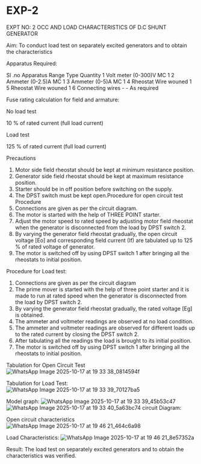 # EXP-2
EXPT NO: 2 OCC AND LOAD CHARACTERISTICS OF D.C SHUNT GENERATOR

Aim:
To conduct load test on separately excited generators and to obtain the characteristics

Apparatus Required:

Sl .no	Apparatus	Range	Type	Quantity
1	Volt meter	(0-300)V	MC	1
2	Ammeter	(0-2.5)A	MC	1
3	Ammeter	(0-5)A	MC	1
4	Rheostat		Wire wouned	1
5	Rheostat		Wire wouned	1
6	Connecting wires	-	-	As required

Fuse rating calculation for field and armature:

No load test

10 % of rated current (full load current)

Load test

125 % of rated current (full load current)

Precautions

1.   Motor side field rheostat should be kept at minimum resistance position.
2.   Generator side field rheostat should be kept at maximum resistance position.
3.   Starter should be in off position before switching on the supply.
4.   The DPST switch must be kept open.Procedure for open circuit test
Procedure
1.   Connections are given as per the circuit diagram.
2.   The motor is started with the help of THREE POINT starter.
3.   Adjust the motor speed to rated speed by adjusting motor field rheostat when the generator is disconnected from the load by DPST switch 2.
4.   By  varying  the  generator  field  rheostat  gradually,  the  open  circuit  voltage  [Eo]  and corresponding field current (If) are tabulated up to 125 % of rated voltage of generator.
5.   The motor is switched off by using DPST switch 1 after bringing all the rheostats to initial position.

Procedure for Load test:

1.   Connections are given as per the circuit diagram
2.   The prime mover is started with the help of three point starter and it is made to run at rated speed when the generator is disconnected from the load by DPST switch 2.
3.   By varying the generator field rheostat gradually, the rated voltage [Eg] is obtained.
4.   The ammeter and voltmeter readings are observed at no load condition.
5.   The ammeter and voltmeter readings are observed for different loads up to the rated current by closing the DPST switch 2.
6.   After tabulating all the readings the load is brought to its initial position.
7.   The motor is switched off by using DPST switch 1 after bringing all the rheostats to initial position.

Tabulation for Open Circuit Test
![WhatsApp Image 2025-10-17 at 19 33 38_0814594f](https://github.com/user-attachments/assets/c26a5c9b-c6fd-4366-a4ca-3021b73dd8ee)

Tabulation for Load Test:
![WhatsApp Image 2025-10-17 at 19 33 39_70127ba5](https://github.com/user-attachments/assets/f628d1cd-7f86-41e4-827e-c63bb43c5dfd)

Model graph:
![WhatsApp Image 2025-10-17 at 19 33 39_45b53c47](https://github.com/user-attachments/assets/68739253-c477-4699-99b9-4be5c192def2)
![WhatsApp Image 2025-10-17 at 19 33 40_5a63bc74](https://github.com/user-attachments/assets/fcdf65f9-c022-4f85-b657-1f212ec6f22e)
circuit Diagram:


Open circuit characteristics
![WhatsApp Image 2025-10-17 at 19 46 21_464c6a98](https://github.com/user-attachments/assets/f87b02e4-c34b-4026-a602-3c7eaee39194)

  
Load Characteristics:
 ![WhatsApp Image 2025-10-17 at 19 46 21_8e57352a](https://github.com/user-attachments/assets/e49caeb2-5db1-486b-a38c-a4de082dd043)

Result:
The load test on separately excited generators and to obtain the characteristics was verified.
